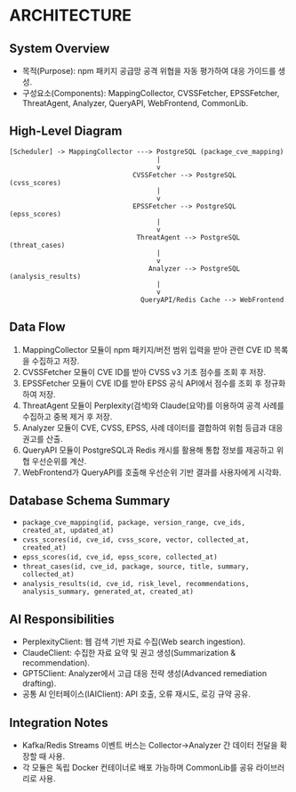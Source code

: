 # ARCHITECTURE

## System Overview
- 목적(Purpose): npm 패키지 공급망 공격 위협을 자동 평가하여 대응 가이드를 생성.
- 구성요소(Components): MappingCollector, CVSSFetcher, EPSSFetcher, ThreatAgent, Analyzer, QueryAPI, WebFrontend, CommonLib.

## High-Level Diagram
```
[Scheduler] -> MappingCollector ---> PostgreSQL (package_cve_mapping)
                                     |
                                     v
                               CVSSFetcher --> PostgreSQL (cvss_scores)
                                     |
                                     v
                               EPSSFetcher --> PostgreSQL (epss_scores)
                                     |
                                     v
                                ThreatAgent --> PostgreSQL (threat_cases)
                                     |
                                     v
                                   Analyzer --> PostgreSQL (analysis_results)
                                     |
                                     v
                                 QueryAPI/Redis Cache --> WebFrontend
```

## Data Flow
1. MappingCollector 모듈이 npm 패키지/버전 범위 입력을 받아 관련 CVE ID 목록을 수집하고 저장.
2. CVSSFetcher 모듈이 CVE ID를 받아 CVSS v3 기초 점수를 조회 후 저장.
3. EPSSFetcher 모듈이 CVE ID를 받아 EPSS 공식 API에서 점수를 조회 후 정규화하여 저장.
4. ThreatAgent 모듈이 Perplexity(검색)와 Claude(요약)를 이용하여 공격 사례를 수집하고 중복 제거 후 저장.
5. Analyzer 모듈이 CVE, CVSS, EPSS, 사례 데이터를 결합하여 위험 등급과 대응 권고를 산출.
6. QueryAPI 모듈이 PostgreSQL과 Redis 캐시를 활용해 통합 정보를 제공하고 위협 우선순위를 계산.
7. WebFrontend가 QueryAPI를 호출해 우선순위 기반 결과를 사용자에게 시각화.

## Database Schema Summary
- `package_cve_mapping(id, package, version_range, cve_ids, created_at, updated_at)`
- `cvss_scores(id, cve_id, cvss_score, vector, collected_at, created_at)`
- `epss_scores(id, cve_id, epss_score, collected_at)`
- `threat_cases(id, cve_id, package, source, title, summary, collected_at)`
- `analysis_results(id, cve_id, risk_level, recommendations, analysis_summary, generated_at, created_at)`

## AI Responsibilities
- PerplexityClient: 웹 검색 기반 자료 수집(Web search ingestion).
- ClaudeClient: 수집한 자료 요약 및 권고 생성(Summarization & recommendation).
- GPT5Client: Analyzer에서 고급 대응 전략 생성(Advanced remediation drafting).
- 공통 AI 인터페이스(IAIClient): API 호출, 오류 재시도, 로깅 규약 공유.

## Integration Notes
- Kafka/Redis Streams 이벤트 버스는 Collector→Analyzer 간 데이터 전달을 확장할 때 사용.
- 각 모듈은 독립 Docker 컨테이너로 배포 가능하며 CommonLib를 공유 라이브러리로 사용.
